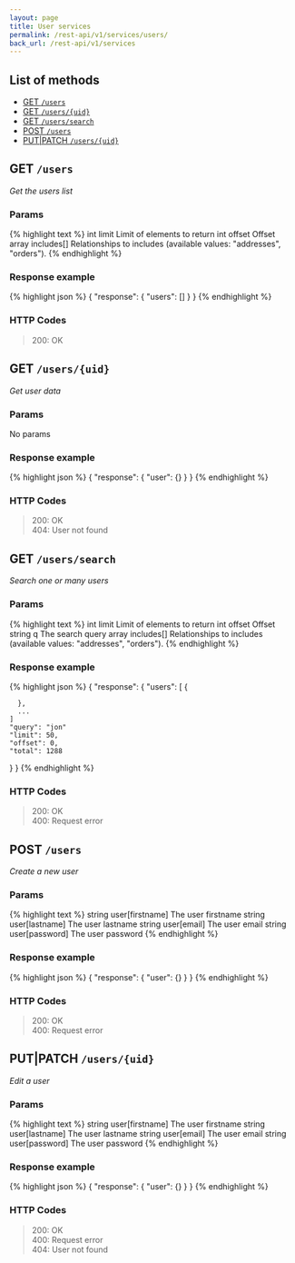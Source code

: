 ```yaml
---
layout: page
title: User services
permalink: /rest-api/v1/services/users/
back_url: /rest-api/v1/services
---
```


## List of methods

- [GET `/users`](#get-users)
- [GET `/users/{uid}`](#get-usersuid)
- [GET `/users/search`](#get-userssearch)
- [POST `/users`](#post-users)
- [PUT&#124;PATCH `/users/{uid}`](#putpatch-usersuid)




## GET `/users`

_Get the users list_

### Params

{% highlight text %}
int    limit        Limit of elements to return
int    offset       Offset
array  includes[]   Relationships to includes (available values: "addresses", "orders").
{% endhighlight %}

### Response example

{% highlight json %}
{
  "response": {
    "users": []
  }
}
{% endhighlight %}

### HTTP Codes

> 200: OK



## GET `/users/{uid}`

_Get user data_

### Params

No params

### Response example

{% highlight json %}
{
  "response": {
    "user": {}
  }
}
{% endhighlight %}

### HTTP Codes

> 200: OK  
> 404: User not found



## GET `/users/search`

_Search one or many users_

### Params

{% highlight text %}
int     limit        Limit of elements to return
int     offset       Offset
string  q            The search query
array   includes[]   Relationships to includes (available values: "addresses", "orders").
{% endhighlight %}

### Response example

{% highlight json %}
{
  "response": {
    "users": [
      {

      },
      ...
    ]
    "query": "jon"
    "limit": 50,
    "offset": 0,
    "total": 1288
  }
}
{% endhighlight %}

### HTTP Codes

> 200: OK  
> 400: Request error



## POST `/users`

_Create a new user_

### Params

{% highlight text %}
string   user[firstname]  The user firstname
string   user[lastname]   The user lastname
string   user[email]      The user email
string   user[password]   The user password
{% endhighlight %}

### Response example

{% highlight json %}
{
  "response": {
    "user": {}
  }
}
{% endhighlight %}

### HTTP Codes

> 200: OK  
> 400: Request error



## PUT|PATCH `/users/{uid}`

_Edit a user_

### Params

{% highlight text %}
string   user[firstname]  The user firstname
string   user[lastname]   The user lastname
string   user[email]      The user email
string   user[password]   The user password
{% endhighlight %}

### Response example

{% highlight json %}
{
  "response": {
    "user": {}
  }
}
{% endhighlight %}

### HTTP Codes

> 200: OK  
> 400: Request error  
> 404: User not found
